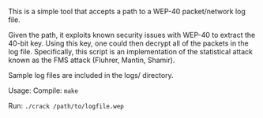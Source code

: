 This is a simple tool that accepts a path to a WEP-40 packet/network log file.

Given the path, it exploits known security issues with  WEP-40 to extract
the 40-bit key.  Using this key, one could then decrypt all of the packets in the
log file. Specifically, this script is an implementation of the statistical attack
known as the FMS attack (Fluhrer, Mantin, Shamir). 

Sample log files are included in the logs/ directory.

Usage:
 Compile:
 `make`

  Run:
  `./crack /path/to/logfile.wep`
 
